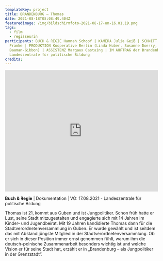 ```yaml
---
templateKey: project
title: BRANDENBURG – Thomas
date: 2021-08-18T08:08:49.404Z
featuredimage: /img/bildschirmfoto-2021-08-17-um-16.01.19.png
tags:
  - film
  - regisseurin
participants: BUCH & REGIE Hannah Schopf | KAMERA Julia Geiß | SCHNITT Leonardo
  Franke | PRODUKTION Kooperative Berlin (Linda Huber, Susanne Doerry, Oliver
  Bauman-Gibbon) | ASSISTENZ Margaux Castaing | IM AUFTRAG der Brandenburgischen
  Landeszentrale für politische Bildung
credits:
---
```

<iframe width="100%" height="400" src="https://www.youtube.com/embed/Dql3wWN7Mrk" title="YouTube video player" frameborder="0" allow="accelerometer; autoplay; clipboard-write; encrypted-media; gyroscope; picture-in-picture" allowfullscreen></iframe>

**Buch & Regie** | Dokumentation | VÖ: 17.08.2021 - Landeszentrale für politische Bildung

Thomas ist 21, kommt aus Guben und ist Jungpolitiker. Schon früh hatte er Lust, seine Stadt mitzugestalten und engagierte sich mit 14 Jahren im Kinder- und Jugendbeirat. Mit 19 Jahren kandidierte Thomas dann für die Stadtverordnetenversammlung in Guben. Er wurde gewählt und ist seitdem das mit Abstand jüngste Mitglied in der Stadtverordnetenversammlung. Ob er sich in dieser Position immer ernst genommen fühlt, warum ihm die deutsch-polnische Zusammenarbeit besonders wichtig ist und welche Vision er für seine Stadt hat, erzählt er in „Brandenburg – als Jungpolitiker in der Grenzstadt“.